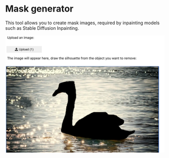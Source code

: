 # Mask generator

This tool allows you to create mask images, required by inpainting models such as Stable Diffusion Inpainting.

![](screenshot.webp)